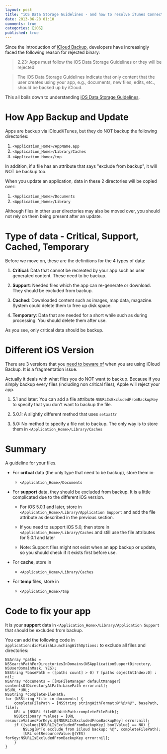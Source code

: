 ```yaml
---
layout: post
title: "iOS Data Storage Guidelines - and how to resolve iTunes Connect Reject"
date: 2013-06-28 01:10
comments: true
categories: [iOS]
published: true
---
```


Since the introduction of [iCloud Backup](https://www.apple.com/support/icloud/backup/), developers have increasingly faced the following reason for rejected binary:

>	2.23: Apps must follow the iOS Data Storage Guidelines or they will be rejected

>	The iOS Data Storage Guidelines indicate that only content that the user creates using your app, e.g., documents, new files, edits, etc., should be backed up by iCloud. 

This all boils down to understanding [iOS Data Storage Guidelines](https://developer.apple.com/library/ios/qa/qa1719/_index.html).

<!-- more -->

# How App Backup and Update

Apps are backup via iCloud/iTunes, but they do NOT backup the following directories:

1. `<Application_Home>/AppName.app`
2. `<Application_Home>/Library/Caches`
3. `<Application_Home>/tmp`

In addition, if a file has an attribute that says "exclude from backup", it will NOT be backup too.

When you update an application, data in these 2 directories will be copied over:

1. `<Application_Home>/Documents`
2. `<Application_Home>/Library`

Although files in other user directories may also be moved over, you should not rely on them being present after an update.



# Type of data - Critical, Support, Cached, Temporary

Before we move on, these are the definitions for the 4 types of data:

1. **Critical**: Data that cannot be recreated by your app such as user generated content. These need to be backup.

2. **Support**: Needed files which the app can re-generate or download. They should be excluded from backup.

3. **Cached**: Downloaded content such as images, map data, magazine. System could delete them to free up disk space.

4. **Temporary**: Data that are needed for a short while such as during processing. You should delete them after use.

As you see, only critical data should be backup.



# Different iOS Version

There are 3 versions that you [need to beware of](https://developer.apple.com/library/ios/#qa/qa1719/_index.html) when you are using iCloud Backup. It is a fragmentation issue.

Actually it deals with what files you do NOT want to backup. Because if you simply backup every files (including non critical files), Apple will reject your app.

1. 5.1 and later: You can add a file attribute `NSURLIsExcludedFromBackupKey` to specify that you don't want to backup the file. 

2. 5.0.1: A slightly different method that uses `setxattr`

3. 5.0: No method to specify a file not to backup. The only way is to store them in `<Application_Home>/Library/Caches`



# Summary

A guideline for your files.

- For **critcal** data (the only type that need to be backup), store them in:

	- `<Application_Home>/Documents`

- For **support** data, they should be excluded from backup. It is a little complicated due to the different iOS version.

	- For iOS 5.0.1 and later, store in `<Application_Home>/Library/Application Support` and add the file attribute as described in the previous section.

	- If you need to support iOS 5.0, then store in `<Application_Home>/Library/Caches` and still use the file attributes for 5.0.1 and later

	- Note: Support files might not exist when an app backup or update, so you should check if it exists first before use.

- For **cache**, store in 

	- `<Application_Home>/Library/Caches`

- For **temp** files, store in 

	- `<Application_Home>/tmp`


# Code to fix your app

It is your **support** data in `<Application_Home>/Library/Application Support` that should be excluded from backup. 

You can add the following code in `application:didFinishLaunchingWithOptions:` to exclude all files and directories:

```objc
NSArray *paths = NSSearchPathForDirectoriesInDomains(NSApplicationSupportDirectory, NSUserDomainMask, YES);
NSString *basePath = ([paths count] > 0) ? [paths objectAtIndex:0] : nil;
NSArray *documents = [[NSFileManager defaultManager] contentsOfDirectoryAtPath:basePath error:nil];
NSURL *URL;
NSString *completeFilePath;
for (NSString *file in documents) {
    completeFilePath = [NSString stringWithFormat:@"%@/%@", basePath, file];
    URL = [NSURL fileURLWithPath:completeFilePath];
    NSDictionary *values = [URL resourceValuesForKeys:@[NSURLIsExcludedFromBackupKey] error:nil];
    if ([values[NSURLIsExcludedFromBackupKey] boolValue] == NO) {
        NSLog(@"To exclude from iCloud backup: %@", completeFilePath);
        [URL setResourceValue:@(YES) forKey:NSURLIsExcludedFromBackupKey error:nil];
    }
}
```
